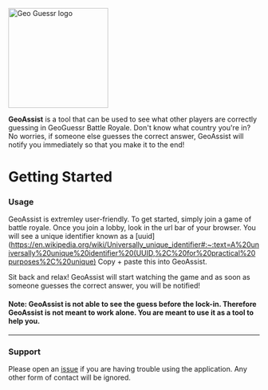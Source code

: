 <p><img src="https://www.geoguessr.com/_next/static/images/logo-dd3c3286e6d14f72653800dbdf5340a0.svg" width="200" alt="Geo Guessr logo"></p>

__GeoAssist__ is a tool that can be used to see what other players are correctly guessing in GeoGuessr Battle Royale. Don't know what country you're in? No worries, if someone else guesses the correct answer, GeoAssist will notify you immediately so that you make it to the end!

# Getting Started

### Usage

GeoAssist is extremley user-friendly. To get started, simply join a game of battle royale. Once you join a lobby, look in the url bar of your browser. You will see a unique identifier known as a [uuid](https://en.wikipedia.org/wiki/Universally_unique_identifier#:~:text=A%20universally%20unique%20identifier%20(UUID,%2C%20for%20practical%20purposes%2C%20unique) Copy + paste this into GeoAssist.

Sit back and relax! GeoAssist will start watching the game and as soon as someone guesses the correct answer, you will be notified!

#### Note: GeoAssist is not able to see the guess before the lock-in. Therefore GeoAssist is not meant to work alone. You are meant to use it as a tool to help you.

---

### Support

Please open an [issue](https://github.com/jj0e/geoguessr-assist/issues) if you are having trouble using the application. Any other form of contact will be ignored.
